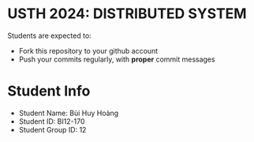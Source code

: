 USTH 2024: DISTRIBUTED SYSTEM
=====================================================

Students are expected to:
* Fork this repository to your github account
* Push your commits regularly, with **proper** commit messages


Student Info
=========================

* Student Name: Bùi Huy Hoàng
* Student ID: BI12-170
* Student Group ID: 12

